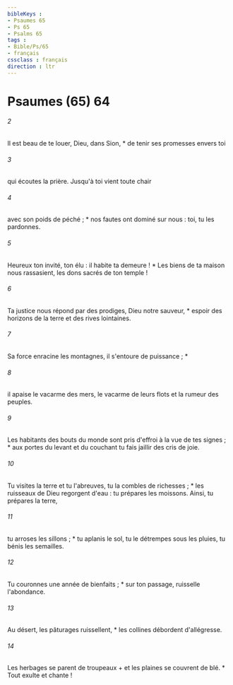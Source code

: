```yaml
---
bibleKeys : 
- Psaumes 65
- Ps 65
- Psalms 65
tags : 
- Bible/Ps/65
- français
cssclass : français
direction : ltr
---
```


# Psaumes (65) 64

###### 2
Il est beau de te louer, Dieu, dans Sion, * de tenir ses promesses envers toi
###### 3
qui écoutes la prière. Jusqu'à toi vient toute chair
###### 4
avec son poids de péché ; * nos fautes ont dominé sur nous : toi, tu les pardonnes.
###### 5
Heureux ton invité, ton élu : il habite ta demeure ! * Les biens de ta maison nous rassasient, les dons sacrés de ton temple !
###### 6
Ta justice nous répond par des prodiges, Dieu notre sauveur, * espoir des horizons de la terre et des rives lointaines.
###### 7
Sa force enracine les montagnes, il s'entoure de puissance ; *
###### 8
il apaise le vacarme des mers, le vacarme de leurs flots et la rumeur des peuples.
###### 9
Les habitants des bouts du monde sont pris d'effroi à la vue de tes signes ; * aux portes du levant et du couchant tu fais jaillir des cris de joie.
###### 10
Tu visites la terre et tu l'abreuves, tu la combles de richesses ; * les ruisseaux de Dieu regorgent d'eau : tu prépares les moissons. Ainsi, tu prépares la terre,
###### 11
tu arroses les sillons ; * tu aplanis le sol, tu le détrempes sous les pluies, tu bénis les semailles.
###### 12
Tu couronnes une année de bienfaits ; * sur ton passage, ruisselle l'abondance.
###### 13
Au désert, les pâturages ruissellent, * les collines débordent d'allégresse.
###### 14
Les herbages se parent de troupeaux + et les plaines se couvrent de blé. * Tout exulte et chante !
